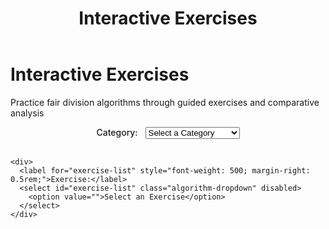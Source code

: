 ﻿---
layout: default
title: Interactive Exercises
permalink: /exercises/
---

<div class="page-header">
  <h1 class="page-title">Interactive Exercises</h1>
  <p class="page-description">Practice fair division algorithms through guided exercises and comparative analysis</p>
</div>

<div class="content-block">
  <div style="display: flex; gap: 1rem; align-items: center; flex-wrap: wrap; justify-content: center;">
    <div>
      <label for="exercise-category" style="font-weight: 500; margin-right: 0.5rem;">Category:</label>
      <select id="exercise-category" class="algorithm-dropdown">
        <option value="">Select a Category</option>
        <option value="simulation">Algorithm Simulation</option>
        <option value="comparative">Comparative Analysis</option>
      </select>
    </div>

    <div>
      <label for="exercise-list" style="font-weight: 500; margin-right: 0.5rem;">Exercise:</label>
      <select id="exercise-list" class="algorithm-dropdown" disabled>
        <option value="">Select an Exercise</option>
      </select>
    </div>
  </div>
</div>

<div class="content-block" id="exercise-panel" style="display: none;">
  <div style="text-align: center; margin-bottom: 2rem;">
    <h2 id="exercise-title">Exercise Title</h2>
    <div style="display: flex; justify-content: center; gap: 1rem; margin-top: 1rem;">
      <span id="exercise-difficulty" class="meta-badge"></span>
      <span id="exercise-time" class="meta-badge"></span>
    </div>
  </div>

  <div id="exercise-description" style="font-size: 1.1rem; margin-bottom: 2rem; text-align: center;"></div>

  <div id="exercise-objectives" style="margin-bottom: 2rem;"></div>

  <div id="exercise-instructions" style="background: #f8f9fa; padding: 1.5rem; border-radius: 8px; margin-bottom: 2rem;"></div>

  <div style="text-align: center;">
    <a href="{{ '/' | relative_url }}" class="nav-button primary">Go to the simulator!</a>
  </div>
</div>

<script src="{{ '/assets/exercises/exercises.js' | relative_url }}"></script>